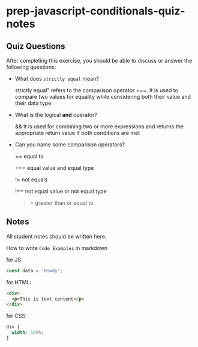 # prep-javascript-conditionals-quiz-notes

## Quiz Questions

After completing this exercise, you should be able to discuss or answer the following questions:

- What does `strictly equal` mean?

  strictly equal" refers to the comparison operator ===. It is used to compare two values for equality while considering both their value and their data type

- What is the logical **and** operator?

  && It is used for combining two or more expressions and returns the appropriate return value if both conditions are met

- Can you name some comparison operators?

  == equal to

  === equal value and equal type

  != not equals

  !== not equal value or not equal type

  > = greater than or equal to

## Notes

All student notes should be written here.

How to write `Code Examples` in markdown

for JS:

```javascript
const data = 'Howdy';
```

for HTML:

```html
<div>
  <p>This is text content</p>
</div>
```

for CSS:

```css
div {
  width: 100%;
}
```
